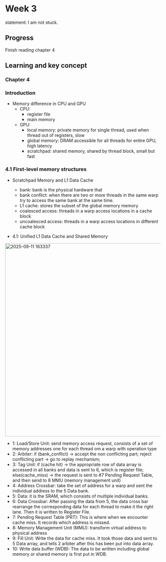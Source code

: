 # Week 3
statement: I am not stuck.
## Progress
Finish reading chapter 4 

## Learning and key concept

### Chapter 4

### Introduction

- Memory difference in CPU and GPU
  - CPU:
    - register file
    - main memory
  - GPU:
    - local memory: private memory for single thread, used when thread out of registers, slow
    - global memory: DRAM accessible for all threads for entire GPU, high latency
    - scratchpad: shared memory, shared by thread block, small but fast
    
### 4.1 First-level memory structures

- Scratchpad Memory and L1 Data Cache
  - bank: bank is the physical hardware that
  - bank conflict: when there are two or more threads in the same warp try to access the same bank at the same time.
  - L1 cache: stores the subset of the global memory memory
  - coalesced access: threads in a warp access locations in a cache block
  - uncoalesced access: threads in a warp access locations in different cache block

- 4.1: Unified L1 Data Cache and Shared Memory
<img width="990" height="623" alt="2025-09-11 163337" src="https://github.com/user-attachments/assets/98a75211-200a-46c7-a864-4d5e0c473928" />

  - 1: Load/Store Unit: send memory access request, consists of a set of memory addresses one for each thread om a warp with operation type
  - 2: Arbiter: if (bank_conflict) -> accept the non conflicting part; reject conflicting part -> go to replay mechanism;
  - 3: Tag Unit: if (cache hit) -> the appropriate row of data array is accessed in all banks and data is sent to 6, which is register file; else(cache_miss) -> the request is sent to #7 Pending Request Table, and then send to 8 MMU (memory management unit)
  - 4: Address Crossbar: take the set of address for a warp and sent the individual address to the 5 Data bank.
  - 5: Data: it is the SRAM, which consists of multiple individual banks.
  - 6: Data Crossbar: After passing the data from 5, the data cross bar rearrange the corresponding data for each thread to make it the right lane. Then it is written to Register File.
  - 7: Pending Request Table (PRT): This is where when we encounter cache miss. It records which address is missed.
  - 8: Memory Management Unit (MMU): transform virtual address to physical address
  - 9: Fill Unit: Write the data for cache miss. It took those data and sent to 5 Data array, and tells 2 arbiter after this has been put into data array.
  - 10: Write data buffer (WDB): The data to be written including global memory or shared memory is first put in WDB.  

